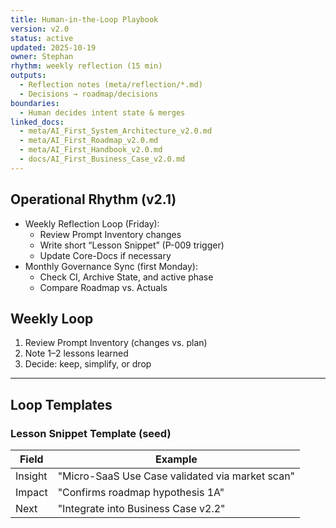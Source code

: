 ```yaml
---
title: Human-in-the-Loop Playbook
version: v2.0
status: active
updated: 2025-10-19
owner: Stephan
rhythm: weekly reflection (15 min)
outputs:
  - Reflection notes (meta/reflection/*.md)
  - Decisions → roadmap/decisions
boundaries:
  - Human decides intent state & merges
linked_docs:
  - meta/AI_First_System_Architecture_v2.0.md
  - meta/AI_First_Roadmap_v2.0.md
  - meta/AI_First_Handbook_v2.0.md
  - docs/AI_First_Business_Case_v2.0.md
---
```


## Operational Rhythm (v2.1)
- Weekly Reflection Loop (Friday):
  - Review Prompt Inventory changes
  - Write short “Lesson Snippet” (P-009 trigger)
  - Update Core-Docs if necessary
- Monthly Governance Sync (first Monday):
  - Check CI, Archive State, and active phase
  - Compare Roadmap vs. Actuals

## Weekly Loop
1. Review Prompt Inventory (changes vs. plan)
2. Note 1–2 lessons learned
3. Decide: keep, simplify, or drop
---

## Loop Templates

### Lesson Snippet Template (seed)
| Field | Example |
|--------|----------|
| Insight | "Micro-SaaS Use Case validated via market scan" |
| Impact | "Confirms roadmap hypothesis 1A" |
| Next | "Integrate into Business Case v2.2" |
